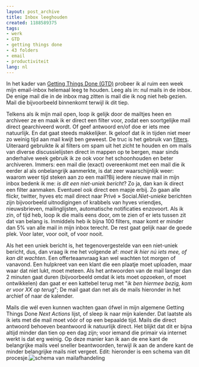 ```yaml
---
layout: post_archive
title: Inbox leeghouden
created: 1188589375
tags:
- werk
- GTD
- getting things done
- 43 folders
- email
- productiviteit
lang: nl
---
```

In het kader van [Getting Things Done (GTD)](http://bler.webschuur.com/getting_things_done) probeer ik al ruim een week mijn email-inbox helemaal leeg te houden. Leeg als in: nul mails in de inbox. De enige mail die in de inbox mag zitten is mail die ik nog niet heb gezien. Mail die bijvoorbeeld binnenkomt terwijl ik dit tiep.

Telkens als ik mijn mail open, loop ik gelijk door de mailtjes heen en archiveer ze en maak ik er direct een filter voor, zodat een soortgelijke mail direct gearchiveerd wordt. Of geef antwoord en/of doe er iets mee natuurlijk. En dat gaat steeds makkelijker. Ik geloof dat ik in tijden niet meer zo weinig tijd aan mail kwijt ben geweest. De truc is het gebruik van [filters](http://www.mozbrowser.nl/wiki/index.php/Thunderbird_Berichtenfilters). Uiteraard gebruikte ik al filters om spam uit het zicht te houden en om mails van diverse discussielijsten direct in mappen op te bergen, maar sinds anderhalve week gebruik ik ze ook voor het schoonhouden en beter archiveren. Immers: een mail die (exact) overeenkomt met een mail die ik eerder al als onbelangrijk aanmerkte, is dat zeer waarschijnlijk weer: waarom weer tijd steken aan zo een mail?Bij iedere nieuwe mail in mijn inbox bedenk ik me: _is dit een niet-uniek bericht_? Zo ja, dan kan ik direct een filter aanmaken. Eventueel ook direct een mapje erbij. Zo gaan alle flickr, twitter, hyves etc mail direct naar Privé » Social._Niet-unieke_ berichten zijn bijvoorbeeld uitnodigingen of krabbels van hyves vriendjes, nieuwsbrieven, mailinglijsten, automatische notificaties enzovoort. Als ik zin, of tijd heb, loop ik die mails eens door, om te zien of er iets tussen zit dat van belang is. Inmiddels heb ik bijna 100 filters, maar komt er minder dan 5% van alle mail in mijn inbox terecht. De rest gaat gelijk naar de goede plek. Voor later, voor ooit, of voor nooit.

Als het een uniek bericht is, het tegenovergestelde van een niet-uniek bericht, dus, dan vraag ik me het volgende af: _moet ik hier nú iets mee, of kan dit wachten_. Een offerteaanvraag kan wel wachten tot morgen of vanavond. Een hulpkreet van een klant die een plaatje moet uploaden, maar waar dat niet lukt, moet meteen. Als het antwoorden van de mail langer dan 2 minuten gaat duren (bijvoorbeeld omdat ik iets moet opzoeken, of moet ontwikkelen) dan gaat er een kattebel terug met "_ik ben hiermee bezig, kom er voor XX op terug_"; De mail gaat dan net als de mails hieronder in het archief of naar de kalender.

Mails die wél even kunnen wachten gaan ófwel in mijn algemene Getting Things Done _Next Actions_ lijst, of sleep ik naar mijn kalender. Dat laatste als ik iets met die mail moet vóór of op een bepaalde tijd. Mails die direct antwoord behoeven beantwoord ik natuurlijk direct. Het blijkt dat dit er bijna altijd minder dan tien op een dag zijn; voor iemand die primair via internet werkt is dat erg weinig. Op deze manier kan ik aan de ene kant de belangrijke mails veel sneller beantwoorden, terwijl ik aan de andere kant de minder belangrijke mails niet vergeet. Edit: hieronder is een schema van dit procesje.![schema van mailafhandeling](http://bler.webschuur.com/sites/bler.webschuur.com/files/mail_proces.png)
